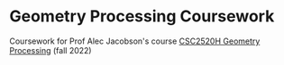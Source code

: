# Geometry Processing Coursework

Coursework for Prof Alec Jacobson's course [CSC2520H Geometry Processing](https://github.com/alecjacobson/geometry-processing-csc2520) (fall 2022)